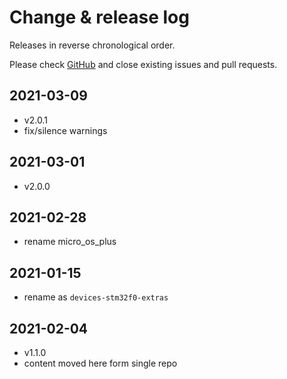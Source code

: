 # Change & release log

Releases in reverse chronological order.

Please check
[GitHub](https://github.com/micro-os-plus/devices-stm32f0-extras-xpack/issues/)
and close existing issues and pull requests.

## 2021-03-09

- v2.0.1
- fix/silence warnings

## 2021-03-01

- v2.0.0

## 2021-02-28

- rename micro_os_plus

## 2021-01-15

- rename as `devices-stm32f0-extras`

## 2021-02-04

- v1.1.0
- content moved here form single repo
